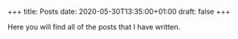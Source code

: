 +++
title: Posts
date: 2020-05-30T13:35:00+01:00
draft: false
+++

Here you will find all of the posts that I have written.
